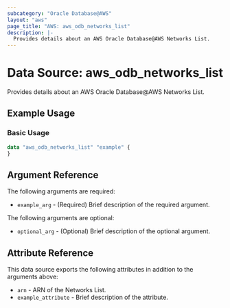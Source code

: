 ```yaml
---
subcategory: "Oracle Database@AWS"
layout: "aws"
page_title: "AWS: aws_odb_networks_list"
description: |-
  Provides details about an AWS Oracle Database@AWS Networks List.
---
```

<!---
Documentation guidelines:
- Begin data source descriptions with "Provides details about..."
- Use simple language and avoid jargon
- Focus on brevity and clarity
- Use present tense and active voice
- Don't begin argument/attribute descriptions with "An", "The", "Defines", "Indicates", or "Specifies"
- Boolean arguments should begin with "Whether to"
- Use "example" instead of "test" in examples
--->

# Data Source: aws_odb_networks_list

Provides details about an AWS Oracle Database@AWS Networks List.

## Example Usage

### Basic Usage

```terraform
data "aws_odb_networks_list" "example" {
}
```

## Argument Reference

The following arguments are required:

* `example_arg` - (Required) Brief description of the required argument.

The following arguments are optional:

* `optional_arg` - (Optional) Brief description of the optional argument.

## Attribute Reference

This data source exports the following attributes in addition to the arguments above:

* `arn` - ARN of the Networks List.
* `example_attribute` - Brief description of the attribute.
